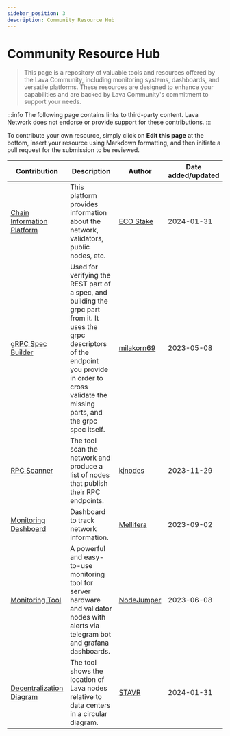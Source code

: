 ```yaml
---
sidebar_position: 3
description: Community Resource Hub
---
```


# Community Resource Hub

> This page is a repository of valuable tools and resources offered by the Lava Community, including monitoring systems, dashboards, and versatile platforms. These resources are designed to enhance your capabilities and are backed by Lava Community's commitment to support your needs.

:::info
The following page contains links to third-party content. Lava Network does not endorse or provide support for these contributions.
:::

To contribute your own resource, simply click on **Edit this page** at the bottom, insert your resource using Markdown formatting, and then initiate a pull request for the submission to be reviewed.

| Contribution | Description | Author | Date added/updated |
| --- | --- | --- | --- |
| [Chain Information Platform](https://testnet.cosmos.directory/lavatestnet2) | This platform provides information about the network, validators, public nodes, etc. | [ECO Stake](https://github.com/eco-stake) | 2024-01-31 |
| [gRPC Spec Builder](https://github.com/milakorn69/lava/tree/main/scripts/automation_scripts) | Used for verifying the REST part of a spec, and building the grpc part from it. It uses the grpc descriptors of the endpoint you provide in order to cross validate the missing parts, and the grpc spec itself. | [milakorn69](https://github.com/milakorn69) | 2023-05-08 |
| [RPC Scanner](https://services.kjnodes.com/mainnet/lava/public-rpc) | The tool scan the network and produce a list of nodes that publish their RPC endpoints. | [kjnodes](https://github.com/kj89) | 2023-11-29 |
| [Monitoring Dashboard](https://lava.mellifera.network/monitor/public-dashboards/a601fc0b300742999ed12cadf9de0fd1?orgId=1) | Dashboard to track network information. | [Mellifera](https://github.com/MELLIFERA-Labs) | 2023-09-02 |
| [Monitoring Tool](https://github.com/nodejumper-org/monitoring-tool) | A powerful and easy-to-use monitoring tool for server hardware and validator nodes with alerts via telegram bot and grafana dashboards. | [NodeJumper](https://github.com/nodejumper-org) | 2023-06-08 |
| [Decentralization Diagram](https://github.com/obajay/StateSync-snapshots/tree/main/Projects/Lava/Decentralization) | The tool shows the location of Lava nodes relative to data centers in a circular diagram. | [STAVR](https://github.com/obajay) | 2024-01-31 |
